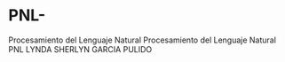 # PNL-
Procesamiento del Lenguaje Natural
Procesamiento del Lenguaje Natural PNL 
LYNDA SHERLYN GARCIA PULIDO
